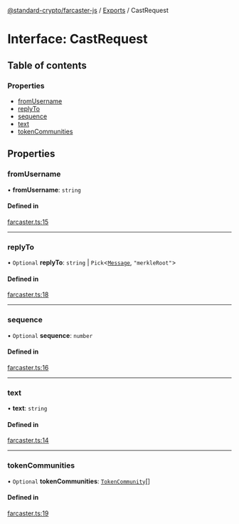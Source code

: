 [@standard-crypto/farcaster-js](../README.md) / [Exports](../modules.md) / CastRequest

# Interface: CastRequest

## Table of contents

### Properties

- [fromUsername](CastRequest.md#fromusername)
- [replyTo](CastRequest.md#replyto)
- [sequence](CastRequest.md#sequence)
- [text](CastRequest.md#text)
- [tokenCommunities](CastRequest.md#tokencommunities)

## Properties

### fromUsername

• **fromUsername**: `string`

#### Defined in

[farcaster.ts:15](https://github.com/standard-crypto/farcaster-js/blob/main/src/farcaster.ts#L15)

___

### replyTo

• `Optional` **replyTo**: `string` \| `Pick`<[`Message`](Message.md), ``"merkleRoot"``\>

#### Defined in

[farcaster.ts:18](https://github.com/standard-crypto/farcaster-js/blob/main/src/farcaster.ts#L18)

___

### sequence

• `Optional` **sequence**: `number`

#### Defined in

[farcaster.ts:16](https://github.com/standard-crypto/farcaster-js/blob/main/src/farcaster.ts#L16)

___

### text

• **text**: `string`

#### Defined in

[farcaster.ts:14](https://github.com/standard-crypto/farcaster-js/blob/main/src/farcaster.ts#L14)

___

### tokenCommunities

• `Optional` **tokenCommunities**: [`TokenCommunity`](TokenCommunity.md)[]

#### Defined in

[farcaster.ts:19](https://github.com/standard-crypto/farcaster-js/blob/main/src/farcaster.ts#L19)
